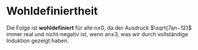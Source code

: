 # Wohldefiniertheit
Die Folge ist **wohldefiniert** für alle n≥0, da der Ausdruck $\sqrt{7an​−12}$​ immer real und nicht-negativ ist, wenn an​≥3, was wir durch vollständige Induktion gezeigt haben.

